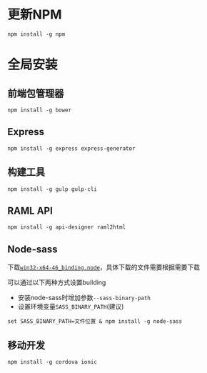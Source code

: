 
# 更新NPM
`npm install -g npm`

# 全局安装

## 前端包管理器
`npm install -g bower`

## Express
`npm install -g express express-generator`

## 构建工具
`npm install -g gulp gulp-cli`

## RAML API
`npm install -g api-designer raml2html`

## Node-sass
下载[`win32-x64-46_binding.node`](https://coding.net/u/hualuomoli/p/libs/git/raw/master/node-sass/win32-x64-46_binding.node)，具体下载的文件需要根据需要下载<br>

可以通过以下两种方式设置building
- 安装node-sass时增加参数`--sass-binary-path`<br>
- 设置环境变量`SASS_BINARY_PATH`(建议)<br>

`set SASS_BINARY_PATH=文件位置 & npm install -g node-sass`


## 移动开发
`npm install -g cordova ionic`





